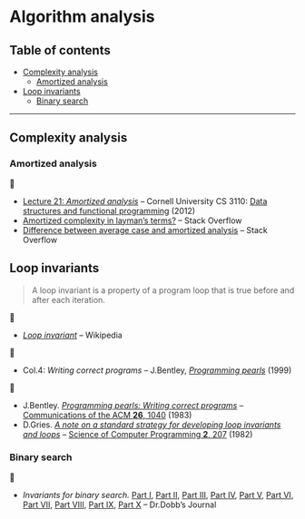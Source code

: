 # Algorithm analysis <!-- omit in toc -->

## Table of contents <!-- omit in toc -->

- [Complexity analysis](#complexity-analysis)
	- [Amortized analysis](#amortized-analysis)
- [Loop invariants](#loop-invariants)
	- [Binary search](#binary-search)

---

## Complexity analysis

### Amortized analysis

:link:

* [Lecture 21: *Amortized analysis*](https://www.cs.cornell.edu/courses/cs3110/2012sp/lectures/lec21-amortized/lec21.html) – Cornell University CS 3110: [Data structures and functional programming](https://www.cs.cornell.edu/courses/cs3110/2012sp/index.php) (2012)
* [Amortized complexity in layman’s terms?](https://stackoverflow.com/questions/15079327/amortized-complexity-in-laymans-terms) – Stack Overflow
* [Difference between average case and amortized analysis](https://stackoverflow.com/questions/7333376/difference-between-average-case-and-amortized-analysis) – Stack Overflow

## Loop invariants

> A loop invariant is a property of a program loop that is true before and after each iteration.

:link:

- [*Loop invariant*](https://en.wikipedia.org/wiki/Loop_invariant) – Wikipedia

:book:

- Col.4: *Writing correct programs* – J.Bentley, [*Programming pearls*](https://www.oreilly.com/library/view/programming-pearls-second/9780134498058/) (1999)

:page_facing_up:

- J.Bentley. [*Programming pearls: Writing correct programs*](https://www.cs.tufts.edu/~nr/cs257/archive/jon-bentley/correct-programs.pdf) – [Communications of the ACM **26**, 1040](https://doi.org/10.1145/358476.358484) (1983)
- D.Gries. [*A note on a standard strategy for developing loop invariants and loops*](https://core.ac.uk/download/pdf/82596333.pdf) – [Science of Computer Programming **2**, 207](https://dx.doi.org/10.1016/0167-6423(83)90015-1) (1982)

### Binary search

:link:

- *Invariants for binary search.* [Part I](http://www.drdobbs.com/cpp/invariants-for-binary-search-part-1-a-si/240169169), [Part II](http://www.drdobbs.com/cpp/invariants-for-binary-search-part-2-refi/240169199), [Part III](http://www.drdobbs.com/cpp/invariants-for-binary-search-part-3-impr/240169239), [Part IV](http://www.drdobbs.com/cpp/invariants-for-binary-search-part-4-usin/240169267), [Part V](http://www.drdobbs.com/cpp/abstractions-for-binary-search-part-5-ge/240169289), [Part VI](http://www.drdobbs.com/cpp/abstractions-for-binary-search-part-6-ho/240169326), [Part VII](http://www.drdobbs.com/cpp/abstractions-for-binary-search-part-7-ch/240169367), [Part VIII](http://www.drdobbs.com/cpp/abstractions-for-binary-search-part-8-wh/240169392), [Part IX](http://www.drdobbs.com/cpp/abstractions-for-binary-search-part-9-wh/240169416), [Part X](http://www.drdobbs.com/cpp/abstractions-for-binary-search-part-10-p/240169437) – Dr.Dobb’s Journal
